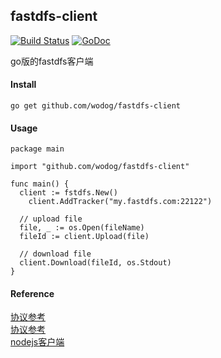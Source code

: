 ## fastdfs-client

[![Build Status](https://www.travis-ci.org/wodog/fastdfs-client.svg?branch=master)](https://www.travis-ci.org/wodog/fastdfs-client)
[![GoDoc](https://godoc.org/github.com/wodog/fastdfs-client?status.svg)](https://godoc.org/github.com/wodog/fastdfs-client)

go版的fastdfs客户端

#### Install

```
go get github.com/wodog/fastdfs-client
```

#### Usage

```
package main

import "github.com/wodog/fastdfs-client"

func main() {
  client := fstdfs.New()
	client.AddTracker("my.fastdfs.com:22122")

  // upload file
  file, _ := os.Open(fileName)
  fileId := client.Upload(file)

  // download file
  client.Download(fileId, os.Stdout)
}
```

#### Reference

[协议参考](http://weakyon.com/2014/09/01/analysis-of-source-code-for-fastdfs.html)  
[协议参考](http://bbs.chinaunix.net/thread-2001015-1-1.html)  
[nodejs客户端](https://github.com/ymyang/fdfs)
